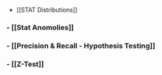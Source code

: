 
- [[STAT Distributions]] 


### - [[Stat Anomolies]] 
### - [[Precision & Recall - Hypothesis Testing]] 
### - [[Z-Test]] 

